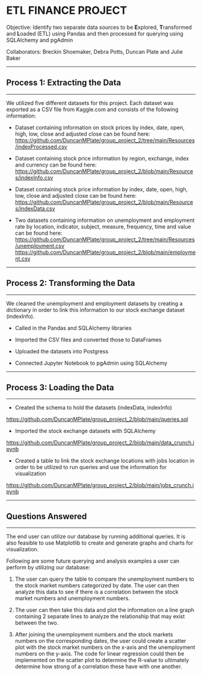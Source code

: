 # **ETL FINANCE PROJECT**


Objective: Identify two separate data sources to be **E**xplored, **T**ransformed and **L**oaded (ETL) using Pandas and 
then processed for querying using SQLAlchemy and pgAdmin



Collaborators:  Breckin Shoemaker, Debra Potts, Duncan Plate and Julie Baker

__________________________________________________________________________________________________________________________

## Process 1: Extracting the Data
_____________________________
We utilized five different datasets for this project.  Each dataset was exported as a CSV file from Kaggle.com and consists of the following information:

-	Dataset containing information on stock prices by index, date, open, high, low, close and adjusted close can be found here: https://github.com/DuncanMPlate/group_project_2/tree/main/Resources/indexProcessed.csv

-	Dataset containing stock price information by region, exchange, index and currency can be found here: https://github.com/DuncanMPlate/group_project_2/blob/main/Resources/indexInfo.csv

-	Dataset containing stock price information by index, date, open, high, low, close and adjusted close can be found here: https://github.com/DuncanMPlate/group_project_2/blob/main/Resources/indexData.csv

-	Two datasets containing information on unemployment and employment rate by location, indicator, subject, measure, frequency, time and value can be found here: https://github.com/DuncanMPlate/group_project_2/tree/main/Resources/unemployment.csv
https://github.com/DuncanMPlate/group_project_2/blob/main/employment.csv

______________________________

## Process 2: Transforming the Data
_____________________________

We cleaned the unemployment and employment datasets by creating a dictionary in order to link this information to our  stock exchange dataset (indexInfo). 

-	Called in the Pandas and SQLAlchemy libraries

-	Imported the CSV files and converted those to DataFrames

-	Uploaded the datasets into Postgress

-	Connected Jupyter Notebook to pgAdmin using SQLAlchemy

_____________________________

## Process 3: Loading the Data
_____________________________

-	Created the schema to hold the datasets (indexData, indexInfo)

https://github.com/DuncanMPlate/group_project_2/blob/main/queries.sql


-	Imported the stock exchange datasets with SQLAlchemy

https://github.com/DuncanMPlate/group_project_2/blob/main/data_crunch.ipynb


-	Created a table to link the stock exchange locations with jobs location in order to be utilized to run queries and use the information for visualization

https://github.com/DuncanMPlate/group_project_2/blob/main/jobs_crunch.ipynb



_____________________________

## Questions Answered
_____________________________

The end user can utilize our database by running additional queries.  It is also feasible to use Matplotlib to create and generate graphs and charts for visualization.


Following are some future querying and analysis examples a user can perform by utilizing our database:

1. The user can query the table to compare the unemployment numbers to the stock market numbers categorized by date. The user can then analyze this data to see if there is a correlation between the stock market numbers and unemployment numbers.
        
2. The user can then take this data and plot the information on a line graph containing 2 separate lines to analyze the relationship that may exist between the two.
        
3. After joining the unemployment numbers and the stock markets numbers on the corresponding dates, the user could create a scatter plot with the stock market numbers on the x-axis and the unemployment numbers on the y-axis. The code for linear regression could then be implemented on the scatter plot to determine the R-value to ultimately determine how strong of a correlation these have with one another.

